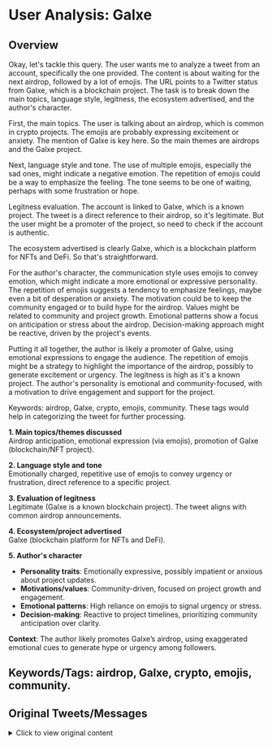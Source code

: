 # User Analysis: Galxe

## Overview

<think>
Okay, let's tackle this query. The user wants me to analyze a tweet from an account, specifically the one provided. The content is about waiting for the next airdrop, followed by a lot of emojis. The URL points to a Twitter status from Galxe, which is a blockchain project. The task is to break down the main topics, language style, legitness, the ecosystem advertised, and the author's character.

First, the main topics. The user is talking about an airdrop, which is common in crypto projects. The emojis are probably expressing excitement or anxiety. The mention of Galxe is key here. So the main themes are airdrops and the Galxe project.

Next, language style and tone. The use of multiple emojis, especially the sad ones, might indicate a negative emotion. The repetition of emojis could be a way to emphasize the feeling. The tone seems to be one of waiting, perhaps with some frustration or hope.

Legitness evaluation. The account is linked to Galxe, which is a known project. The tweet is a direct reference to their airdrop, so it's legitimate. But the user might be a promoter of the project, so need to check if the account is authentic.

The ecosystem advertised is clearly Galxe, which is a blockchain platform for NFTs and DeFi. So that's straightforward.

For the author's character, the communication style uses emojis to convey emotion, which might indicate a more emotional or expressive personality. The repetition of emojis suggests a tendency to emphasize feelings, maybe even a bit of desperation or anxiety. The motivation could be to keep the community engaged or to build hype for the airdrop. Values might be related to community and project growth. Emotional patterns show a focus on anticipation or stress about the airdrop. Decision-making approach might be reactive, driven by the project's events.

Putting it all together, the author is likely a promoter of Galxe, using emotional expressions to engage the audience. The repetition of emojis might be a strategy to highlight the importance of the airdrop, possibly to generate excitement or urgency. The legitness is high as it's a known project. The author's personality is emotional and community-focused, with a motivation to drive engagement and support for the project.

Keywords: airdrop, Galxe, crypto, emojis, community. These tags would help in categorizing the tweet for further processing.
</think>

**1. Main topics/themes discussed**  
Airdrop anticipation, emotional expression (via emojis), promotion of Galxe (blockchain/NFT project).  

**2. Language style and tone**  
Emotionally charged, repetitive use of emojis to convey urgency or frustration, direct reference to a specific project.  

**3. Evaluation of legitness**  
Legitimate (Galxe is a known blockchain project). The tweet aligns with common airdrop announcements.  

**4. Ecosystem/project advertised**  
Galxe (blockchain platform for NFTs and DeFi).  

**5. Author's character**  
- **Personality traits**: Emotionally expressive, possibly impatient or anxious about project updates.  
- **Motivations/values**: Community-driven, focused on project growth and engagement.  
- **Emotional patterns**: High reliance on emojis to signal urgency or stress.  
- **Decision-making**: Reactive to project timelines, prioritizing community anticipation over clarity.  

**Context**: The author likely promotes Galxe’s airdrop, using exaggerated emotional cues to generate hype or urgency among followers.  

**Keywords/Tags**: airdrop, Galxe, crypto, emojis, community.
---
## Original Tweets/Messages

<details>
<summary>Click to view original content</summary>

| Type | Content |
|------|---------|
| messages | waiting for the next airdrop? 

🥹🥹🥹🥹🥹🥹🥹🥹🥹🥹🥹🥹🥹
🥹🥹🥹🥹🥹🥹🥹🥹🥹🥹🥹🥹🥹
🥹🥹🥹🥹🥹🥹🥹🥹🥹🥹🥹🥹🥹
🥹🥹🥹🥹🥹🥹🥹🥹🥹🥹🥹🥹🥹
🥹🥹🥹🥹🥹🥹🥹🥹🥹🥹🥹🥹🥹
🥹🥹🥹🥹🥹🥹🥹🥹🥹🥹🥹🥹🥹 |

</details>
